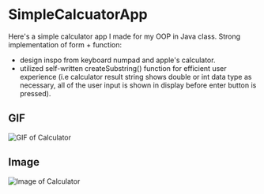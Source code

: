 # SimpleCalcuatorApp
Here's a simple calculator app I made for my OOP in Java class.
Strong implementation of form + function:
- design inspo from keyboard numpad and apple's calculator.
- utilized self-written createSubstring() function for efficient user experience (i.e calculator result string shows double or int data type as necessary, all of the user input is shown in display before enter button is pressed).
## GIF
![GIF of Calculator](https://i.imgur.com/4ve1rKs.gif)
## Image
![Image of Calculator](https://i.ibb.co/G97zYKq/Calculator-App-Screenshot.png)
